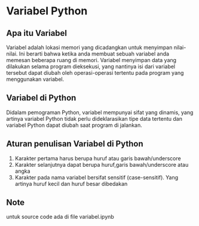 # Variabel Python

  ## Apa itu Variabel

  Variabel adalah lokasi memori yang dicadangkan untuk menyimpan nilai-nilai.
  Ini berarti bahwa ketika anda membuat sebuah variabel anda memesan beberapa
  ruang di memori. Variabel menyimpan data yang dilakukan selama program dieksekusi,
  yang nantinya isi dari variabel tersebut dapat diubah oleh operasi-operasi tertentu
  pada program yang menggunakan variabel.


  ## Variabel di Python

  Didalam pemograman Python, variabel mempunyai sifat yang dinamis, yang artinya
  variabel Python tidak perlu dideklarasikan tipe data tertentu dan variabel Python
  dapat diubah saat program di jalankan.

  ## Aturan penulisan Variabel di Python

  1. Karakter pertama harus berupa huruf atau garis bawah/underscore
  2. Karakter selanjutnya dapat berupa huruf,garis bawah/underscore atau angka
  3. Karakter pada nama variabel bersifat sensitif (case-sensitif). Yang artinya
     huruf kecil dan huruf besar dibedakan

  ## Note

  untuk source code ada di file variabel.ipynb
